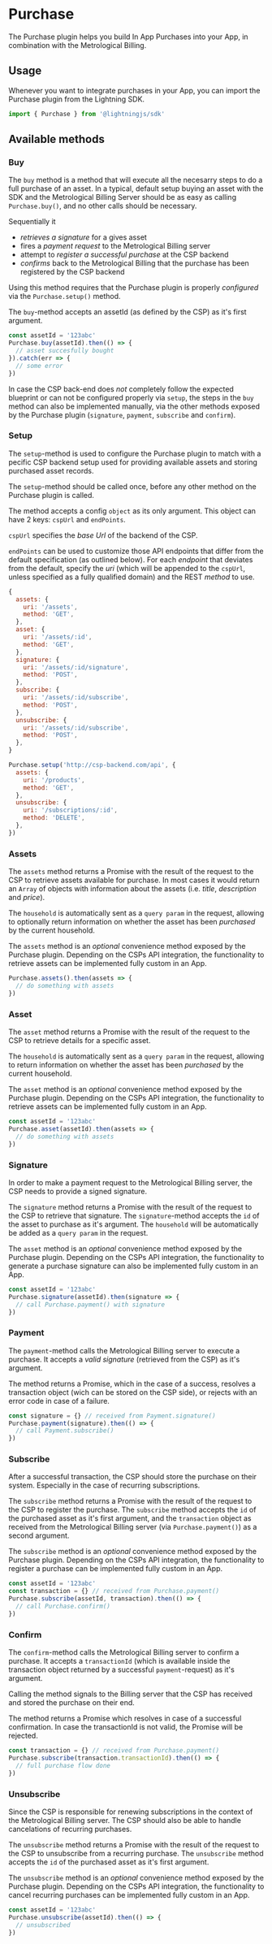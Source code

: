 # Purchase

The Purchase plugin helps you build In App Purchases into your App, in combination with the Metrological Billing.

## Usage

Whenever you want to integrate purchases in your App, you can import the Purchase plugin from the Lightning SDK.

```js
import { Purchase } from '@lightningjs/sdk'
```

## Available methods

### Buy

The `buy` method is a method that will execute all the necesarry steps to do a full purchase of an asset. In a typical, default setup buying an asset with the SDK and the Metrological Billing Server should be as easy as calling `Purchase.buy()`, and no other calls should be necessary.

Sequentially it

- _retrieves a signature_ for a gives asset
- fires a _payment request_ to the Metrological Billing server
- attempt to _register a successful purchase_ at the CSP backend
- _confirms_ back to the Metrological Billing that the purchase has been registered by the CSP backend

Using this method requires that the Purchase plugin is properly _configured_ via the `Purchase.setup()` method.

The `buy`-method accepts an assetId (as defined by the CSP) as it's first argument.

```js
const assetId = '123abc'
Purchase.buy(assetId).then(() => {
  // asset succesfully bought
}).catch(err => {
  // some error
})
```

In case the CSP back-end does _not_ completely follow the expected blueprint or can not be configured properly via `setup`, the steps in the `buy` method can also be implemented manually, via the other methods exposed by the Purchase plugin (`signature`, `payment`, `subscribe` and `confirm`).


### Setup

The `setup`-method is used to configure the Purchase plugin to match with a pecific CSP backend setup used for providing available assets and storing purchased asset records.

The `setup`-method should be called once, before any other method on the Purchase plugin is called.

The method accepts a config `object` as its only argument. This object can have 2 keys: `cspUrl` and `endPoints`.

`cspUrl` specifies the _base Url_ of the backend of the CSP.

`endPoints` can be used to customize those API endpoints that differ from the default specification (as outlined below). For each _endpoint_ that deviates from the default, specify the _uri_ (which will be appended to the `cspUrl`, unless specified as a fully qualified domain) and the REST _method_ to use.

```js
{
  assets: {
    uri: '/assets',
    method: 'GET',
  },
  asset: {
    uri: '/assets/:id',
    method: 'GET',
  },
  signature: {
    uri: '/assets/:id/signature',
    method: 'POST',
  },
  subscribe: {
    uri: '/assets/:id/subscribe',
    method: 'POST',
  },
  unsubscribe: {
    uri: '/assets/:id/subscribe',
    method: 'POST',
  },
}
```

```js
Purchase.setup('http://csp-backend.com/api', {
  assets: {
    uri: '/products',
    method: 'GET',
  },
  unsubscribe: {
    uri: '/subscriptions/:id',
    method: 'DELETE',
  },
})
```

### Assets

The `assets` method returns a Promise with the result of the request to the CSP to retrieve assets available for purchase. In most cases it would return an `Array` of objects with information about the assets (i.e. _title_, _description_ and _price_).

The `household` is automatically sent as a `query param` in the request, allowing to optionally return information on whether the asset has been _purchased_ by the current household.

The `assets` method is an _optional_ convenience method exposed by the Purchase plugin. Depending on the CSPs API integration, the functionality to retrieve assets can be implemented fully custom in an App.


```js
Purchase.assets().then(assets => {
  // do something with assets
})
```

### Asset

The `asset` method returns a Promise with the result of the request to the CSP to retrieve details for a specific asset.

The `household` is automatically sent as a `query param` in the request, allowing to return information on whether the asset has been _purchased_ by the current household.

The `asset` method is an _optional_ convenience method exposed by the Purchase plugin. Depending on the CSPs API integration, the functionality to retrieve assets can be implemented fully custom in an App.

```js
const assetId = '123abc'
Purchase.asset(assetId).then(assets => {
  // do something with assets
})
```

### Signature

In order to make a payment request to the Metrological Billing server, the CSP needs to provide a signed signature.

The `signature` method returns a Promise with the result of the request to the CSP to retrieve that signature. The `signature`-method accepts the `id` of the asset to purchase as it's argument. The `household` will be automatically be added  as a `query param` in the request.

The `asset` method is an _optional_ convenience method exposed by the Purchase plugin. Depending on the CSPs API integration, the functionality to generate a purchase signature can also be implemented fully custom in an App.

```js
const assetId = '123abc'
Purchase.signature(assetId).then(signature => {
  // call Purchase.payment() with signature
})
```

### Payment

The `payment`-method calls the Metrological Billing server to execute a purchase. It accepts a _valid signature_ (retrieved from the CSP) as it's argument.

The method returns a Promise, which in the case of a success, resolves a transaction object (wich can be stored on the CSP side), or rejects with an error code in case of a failure.

```js
const signature = {} // received from Payment.signature()
Purchase.payment(signature).then(() => {
  // call Payment.subscribe()
})
```
### Subscribe

After a successful transaction, the CSP should store the purchase on their system. Especially in the case of recurring subscriptions.

The `subscribe` method returns a Promise with the result of the request to the CSP to register the purchase. The `subscribe` method accepts the `id` of the purchased asset as it's first argument, and the `transaction` object as received from the Metrological Billing server (via `Purchase.payment()`) as a second argument.

The `subscribe` method is an _optional_ convenience method exposed by the Purchase plugin. Depending on the CSPs API integration, the functionality to register a purchase can be implemented fully custom in an App.

```js
const assetId = '123abc'
const transaction = {} // received from Purchase.payment()
Purchase.subscribe(assetId, transaction).then(() => {
  // call Purchase.confirm()
})
```
### Confirm

The `confirm`-method calls the Metrological Billing server to confirm a purchase. It accepts a `transactionId` (which is available inside the transaction object returned by a successful `payment`-request) as it's argument.

Calling the method signals to the Billing server that the CSP has received and stored the purchase on their end.

The method returns a Promise which resolves in case of a successful confirmation. In case the transactionId is not valid, the Promise will be rejected.

```js
const transaction = {} // received from Purchase.payment()
Purchase.subscribe(transaction.transactionId).then(() => {
  // full purchase flow done
})
```

### Unsubscribe

Since the CSP is responsible for renewing subscriptions in the context of the Metrological Billing server. The CSP should also be able to handle cancelations of recurring purchases.

The `unsubscribe` method returns a Promise with the result of the request to the CSP to unsubscribe from a recurring purchase. The `unsubscribe` method accepts the `id` of the purchased asset as it's first argument.

The `unsubscribe` method is an _optional_ convenience method exposed by the Purchase plugin. Depending on the CSPs API integration, the functionality to cancel recurring purchases can be implemented fully custom in an App.


```js
const assetId = '123abc'
Purchase.unsubscribe(assetId).then(() => {
  // unsubscribed
})
```
